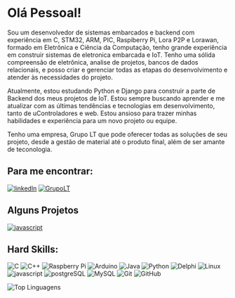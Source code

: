 # Olá Pessoal!

Sou um desenvolvedor de sistemas embarcados e backend com experiência em C, STM32, ARM, PIC, Raspiberry Pi, Lora P2P e Lorawan, formado em Eletrônica e Ciência da Computação, tenho grande experiência em construir sistemas de eletronica embarcada e IoT. Tenho uma sólida compreensão de eletrônica, analise de projetos, bancos de dados relacionais, e posso criar e gerenciar todas as etapas do desenvolvimento e atender às necessidades do projeto. 

Atualmente, estou estudando Python e Django para construir a parte de Backend dos meus projetos de IoT. Estou sempre buscando aprender e me atualizar com as últimas tendências e tecnologias em desenvolvimento, tanto de uControladores e web. Estou ansioso para trazer minhas habilidades e experiência para um novo projeto ou equipe.

Tenho uma empresa, Grupo LT que pode oferecer todas as soluções de seu projeto, desde a gestão de material até o produto final, além de ser amante de teconologia. 

## Para me encontrar:
[![linkedln](https://img.shields.io/badge/LinkedIn-0077B5?style=for-the-badge&logo=linkedin&logoColor=white)](https://www.linkedin.com/in/leonardo-souza-2a83b11a/)
[![GrupoLT](https://img.shields.io/badge/GrupoLT-%230000FF.svg?style=for-the-badge&logo=Ltspice&logoColor=white)](https://www.grupolt.com.br)

## Alguns Projetos
[![javascript](https://img.shields.io/badge/JavaScript-323330?style=for-the-badge&logo=javascript&logoColor=F7DF1E)](https://sitebuscaprojetoseletronica.vercel.app/)

## Hard Skills:
![C](https://img.shields.io/badge/c-%2300599C.svg?style=for-the-badge&logo=c&logoColor=white)
![C++](https://img.shields.io/badge/c++-%2300599C.svg?style=for-the-badge&logo=c%2B%2B&logoColor=white)
![Raspberry Pi](https://img.shields.io/badge/-RaspberryPi-C51A4A?style=for-the-badge&logo=Raspberry-Pi)
![Arduino](https://img.shields.io/badge/-Arduino-00979D?style=for-the-badge&logo=Arduino&logoColor=white)
![Java](https://img.shields.io/badge/java-%23ED8B00.svg?style=for-the-badge&logo=openjdk&logoColor=white)
![Python](https://img.shields.io/badge/python-3670A0?style=for-the-badge&logo=python&logoColor=ffdd54)
![Delphi](https://img.shields.io/badge/Delphi-CC342D?style=for-the-badge&logo=delphi&logoColor=white)
![Linux](https://img.shields.io/badge/Linux-FCC624?style=for-the-badge&logo=linux&logoColor=black)
![javascript](https://img.shields.io/badge/JavaScript-323330?style=for-the-badge&logo=javascript&logoColor=F7DF1E) 
![postgreSQL](https://img.shields.io/badge/PostgreSQL-316192?style=for-the-badge&logo=postgresql&logoColor=white)
![MySQL](https://img.shields.io/badge/mysql-%2300f.svg?style=for-the-badge&logo=mysql&logoColor=white)
![Git](https://img.shields.io/badge/git-%23F05033.svg?style=for-the-badge&logo=git&logoColor=white)
![GitHub](https://img.shields.io/badge/github-%23121011.svg?style=for-the-badge&logo=github&logoColor=white)

![Top Linguagens](https://github-readme-stats.vercel.app/api/top-langs/?username=leocsbh007&theme=tokyonight&custom_title=Top%20%Linguagens)
